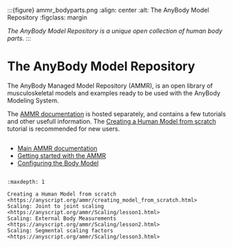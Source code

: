 :::{figure} ammr_bodyparts.png
:align: center
:alt: The AnyBody Model Repository
:figclass: margin

*The AnyBody Model Repository is a unique open collection of human body parts*.
:::

# The AnyBody Model Repository


The AnyBody Managed Model Repository (AMMR), is an open library of musculoskeletal
models and examples ready to be used with the AnyBody Modeling System.

The [AMMR documentation](https://anyscript.org/ammr/) is hosted
separately, and contains a few tutorials and other usefull information. The
[Creating a Human Model from scratch](https://anyscript.org/ammr/creating_model_from_scratch.html) tutorial is
recommended for new users.



```{rubric} AMMR documentation
```

- [Main AMMR documentation](https://anyscript.org/ammr/)
- [Getting started with the AMMR](https://anyscript.org/ammr/getting_started.html)
- [Configuring the Body Model](https://anyscript.org/ammr/bm_config/index.html)

```{rubric} AMMR Tutorials
```

```{toctree}
:maxdepth: 1

Creating a Human Model from scratch <https://anyscript.org/ammr/creating_model_from_scratch.html>
Scaling: Joint to joint scaling <https://anyscript.org/ammr/Scaling/lesson1.html>
Scaling: External Body Measurements <https://anyscript.org/ammr/Scaling/lesson2.html>
Scaling: Segmental scaling factors <https://anyscript.org/ammr/Scaling/lesson3.html>
```
